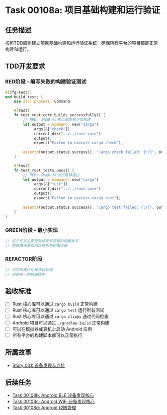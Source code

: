 # Task 00108a: 项目基础构建和运行验证

## 任务描述

按照TDD原则建立项目基础构建和运行验证系统，确保所有平台的项目都能正常构建和运行。

## TDD开发要求

### RED阶段 - 编写失败的构建验证测试
```rust
#[cfg(test)]
mod build_tests {
    use std::process::Command;

    #[test]
    fn test_rust_core_builds_successfully() {
        // RED: 测试Rust核心库能够正常构建
        let output = Command::new("cargo")
            .args(&["check"])
            .current_dir("../../rust-core")
            .output()
            .expect("Failed to execute cargo check");
        
        assert!(output.status.success(), "Cargo check failed: {:?}", output);
    }

    #[test]
    fn test_rust_tests_pass() {
        // RED: 测试Rust测试能够通过
        let output = Command::new("cargo")
            .args(&["test"])
            .current_dir("../../rust-core")
            .output()
            .expect("Failed to execute cargo test");
        
        assert!(output.status.success(), "Cargo test failed: {:?}", output);
    }
}
```

### GREEN阶段 - 最小实现
```rust
// 这个任务主要是验证现有项目的构建状态
// 需要确保基础项目结构和配置正确
```

### REFACTOR阶段
```rust
// 添加构建优化和错误处理
// 创建统一的构建脚本
```

## 验收标准
- [ ] Rust 核心库可以通过 `cargo build` 正常构建
- [ ] Rust 核心库可以通过 `cargo test` 运行所有测试
- [ ] Rust 核心库可以通过 `cargo clippy` 通过代码检查
- [ ] Android 项目可以通过 `./gradlew build` 正常构建
- [ ] 可以在模拟器或真机上启动 Android 应用
- [ ] 所有平台的构建脚本都可以正常执行

## 所属故事
- [Story 001: 设备发现与连接](../stories/001-device-discovery.md)

## 后续任务
- [Task 00108b: Android BLE 设备发现核心](00108b-android-ble-discovery-core.md)
- [Task 00108c: Android WiFi 设备发现核心](00108c-android-wifi-discovery-core.md)
- [Task 00108d: Android 权限管理](00108d-android-permission-management.md)